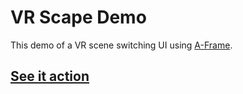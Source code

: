 # VR Scape Demo
This demo of a VR scene switching UI using [A-Frame](https://aframe.io/). 
## [See it action](http://verdi.github.io/vr-scape-demo/)
